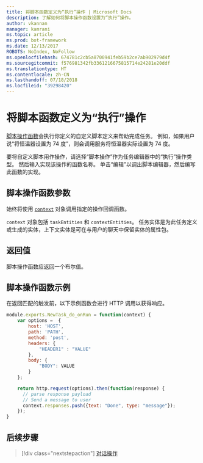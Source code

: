 ```yaml
---
title: 将脚本函数定义为“执行”操作 | Microsoft Docs
description: 了解如何将脚本操作函数设置为“执行”操作。
author: vkannan
manager: kamrani
ms.topic: article
ms.prod: bot-framework
ms.date: 12/13/2017
ROBOTS: NoIndex, NoFollow
ms.openlocfilehash: 674781c2cb5a8700941feb59b2ce7ab902979d4f
ms.sourcegitcommit: f576981342fb3361216675815714e24281e20ddf
ms.translationtype: HT
ms.contentlocale: zh-CN
ms.lasthandoff: 07/18/2018
ms.locfileid: "39298420"
---
```

# <a name="define-a-script-function-as-a-do-action"></a>将脚本函数定义为“执行”操作

[脚本操作函数](conversation-designer-context-object.md#script-callback-functions)会执行你定义的自定义脚本定义来帮助完成任务。 例如，如果用户说“将恒温器设置为 74 度”，则会调用服务将恒温器实际设置为 74 度。 

要将自定义脚本用作操作，请选择“脚本操作”作为任务编辑器中的“执行”操作类型。 然后输入实现该操作的函数名称。 单击“编辑”以调出脚本编辑器，然后编写此函数的实现。 

## <a name="script-action-function-parameter"></a>脚本操作函数参数

始终将使用 [`context`](conversation-designer-context-object.md) 对象调用指定的操作回调函数。

`context` 对象包括 `taskEntities` 和 `contextEntities`。 任务实体是为此任务定义或生成的实体，上下文实体是可在与用户的聊天中保留实体的属性包。

## <a name="return-value"></a>返回值
脚本操作函数应返回一个布尔值。

## <a name="sample-script-action-function"></a>脚本操作函数示例
在返回匹配的触发前，以下示例函数会进行 HTTP 调用以获得响应。

```javascript
module.exports.NewTask_do_onRun = function(context) {
    var options =  {
        host: 'HOST',
        path: 'PATH',
        method: 'post',
        headers: {
            "HEADER1" : "VALUE"
        }, 
        body: {
            "BODY": VALUE
        }
    };

    return http.request(options).then(function(response) {
      // parse response payload
      // Send a message to user
      context.responses.push({text: "Done", type: "message"});
    });
} 
```

## <a name="next-step"></a>后续步骤
> [!div class="nextstepaction"]
> [对话操作](conversation-designer-dialogues.md)
